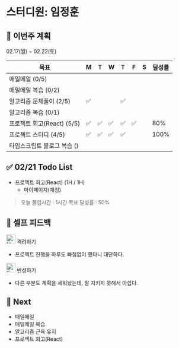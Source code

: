 # 스터디원: 임정훈

## 🚀 이번주 계획

02.17(월) ~ 02.22(토)

| 목표                        | M   | T   | W   | T   | F   | S   | 달성률 |
| --------------------------- | --- | --- | --- | --- | --- | --- | ------ |
| 매일메일 (0/5)              |     |     |     |     |     |     |        |
| 매일메일 복습 (0/2)         |     |     |     |     |     |     |        |
| 알고리즘 문제풀이 (2/5)     | ✅  |     |     | ✅  |     |     |        |
| 알고리즘 복습 (0/1)         |     |     |     |     |     |     |        |
| 프로젝트 회고(React) (5/5)  | ✅  | ✅  | ✅  | ✅  | ✅  |     | 80%    |
| 프로젝트 스터디 (4/5)       | ✅  | ✅  | ✅  | ✅  |     |     | 100%   |
| 타입스크립트 블로그 복습 () |     |     |     |     |     |     |        |

## ✅ 02/21 Todo List

- 프로젝트 회고(React) (1H / 1H)
  - 마이페이지(매칭)

> 오늘 몰입시간 : 1시간
> 목표 달성률 : 50%

## 🎉 셀프 피드백

<img src="https://raw.githubusercontent.com/Tarikul-Islam-Anik/Animated-Fluent-Emojis/master/Emojis/Smilies/Hugging%20Face.png" alt="Hugging Face" width="25" height="25"> 격려하기</img>

- 프로젝트 진행을 하루도 빠짐없이 했다니 대단하다.

<img src="https://raw.githubusercontent.com/Tarikul-Islam-Anik/Animated-Fluent-Emojis/master/Emojis/Smilies/Face%20with%20Monocle.png" alt="Face with Monocle" width="25" height="25"> 반성하기</img>

- 다른 부분도 계획을 세워놨는데, 잘 지키지 못해서 아쉽다.

## 🌱 Next

- 매일메일
- 매일메일 복습
- 알고리즘 근육 유지
- 프로젝트 회고(React)
